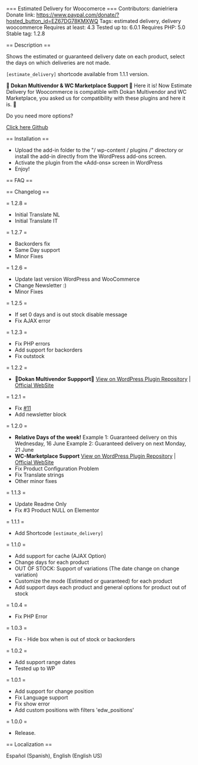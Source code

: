=== Estimated Delivery for Woocomerce ===
Contributors: danielriera
Donate link: https://www.paypal.com/donate/?hosted_button_id=EZ67DG78KMXWQ
Tags: estimated delivery, delivery woocommerce
Requires at least: 4.3
Tested up to: 6.0.1
Requires PHP: 5.0
Stable tag: 1.2.8
 
== Description ==

Shows the estimated or guaranteed delivery date on each product, select the days on which deliveries are not made.


``[estimate_delivery]`` shortcode available from 1.1.1 version.

**🎉 Dokan Multivendor & WC Marketplace Support 🎉**
Here it is! Now Estimate Delivery for Woocommerce is compatible with Dokan Multivendor and WC Marketplace, you asked us for compatibility with these plugins and here it is. 🤪

Do you need more options?

[Click here Github](https://github.com/DanielRiera/estimated-delivery-woocommerce/issues)

== Installation ==

* Upload the add-in folder to the "/ wp-content / plugins /" directory or install the add-in directly from the WordPress add-ons screen.
* Activate the plugin from the «Add-ons» screen in WordPress
* Enjoy!
 
== FAQ ==


 
== Changelog ==

= 1.2.8 =
* Initial Translate NL
* Initial Translate IT

= 1.2.7 =
* Backorders fix
* Same Day support
* Minor Fixes

= 1.2.6 =
* Update last version WordPress and WooCommerce
* Change Newsletter :)
* Minor Fixes

= 1.2.5 =
* If set 0 days and is out stock disable message
* Fix AJAX error

= 1.2.3 =
* Fix PHP errors
* Add support for backorders
* Fix outstock

= 1.2.2 =
* 🎉**Dokan Multivendor Suppport**🎉 [View on WordPress Plugin Repository](https://es.wordpress.org/plugins/dokan-lite/) | [Official WebSite](https://wedevs.com/dokan)

= 1.2.1 =
* Fix [#11](https://github.com/DanielRiera/estimated-delivery-woocommerce/issues/11)
* Add newsletter block

= 1.2.0 =
* **Relative Days of the week!** 
Example 1: Guaranteed delivery on this Wednesday, 16 June
Example 2: Guaranteed delivery on next Monday, 21 June
* **WC-Marketplace Support** [View on WordPress Plugin Repository](https://wordpress.org/plugins/dc-woocommerce-multi-vendor/) | [Official WebSite](https://wc-marketplace.com/)
* Fix Product Configuration Problem
* Fix Translate strings
* Other minor fixes

= 1.1.3 =
* Update Readme Only
* Fix #3 Product NULL on Elementor

= 1.1.1 =
* Add Shortcode ```[estimate_delivery]```

= 1.1.0 =
* Add support for cache (AJAX Option)
* Change days for each product
* OUT OF STOCK: Support of variations (The date change on change variation)
* Customize the mode (Estimated or guaranteed) for each product
* Add support days each product and general options for product out of stock

= 1.0.4 =
* Fix PHP Error

= 1.0.3 =
* Fix - Hide box when is out of stock or backorders

= 1.0.2 =
* Add support range dates
* Tested up to WP

= 1.0.1 =
* Add support for change position
* Fix Language support
* Fix show error
* Add custom positions with filters 'edw_positions'

= 1.0.0 =
* Release.

== Localization ==

Español (Spanish), English (English US)
